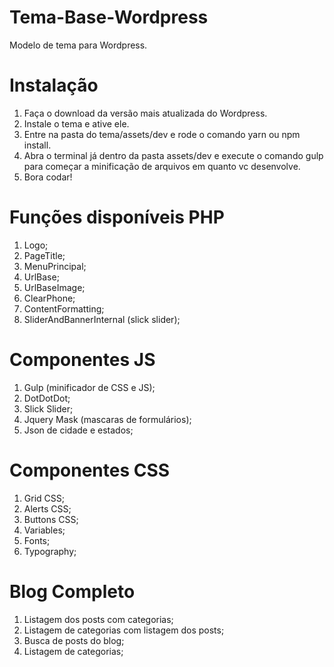 # Tema-Base-Wordpress
Modelo de tema para Wordpress.

# Instalação
1. Faça o download da versão mais atualizada do Wordpress.
2. Instale o tema e ative ele.
3. Entre na pasta do tema/assets/dev e rode o comando yarn ou npm install.
4. Abra o terminal já dentro da pasta assets/dev e execute o comando gulp para começar a minificação de arquivos em quanto vc desenvolve.
5. Bora codar!

# Funções disponíveis PHP
1. Logo;
2. PageTitle;
3. MenuPrincipal;
4. UrlBase;
5. UrlBaseImage;
6. ClearPhone;
7. ContentFormatting;
8. SliderAndBannerInternal (slick slider);

# Componentes JS
1. Gulp (minificador de CSS e JS);
2. DotDotDot;
3. Slick Slider;
4. Jquery Mask (mascaras de formulários);
5. Json de cidade e estados;

# Componentes CSS
1. Grid CSS;
2. Alerts CSS;
3. Buttons CSS;
4. Variables;
5. Fonts;
6. Typography;

# Blog Completo
1. Listagem dos posts com categorias;
2. Listagem de categorias com listagem dos posts;
3. Busca de posts do blog;
4. Listagem de categorias;
